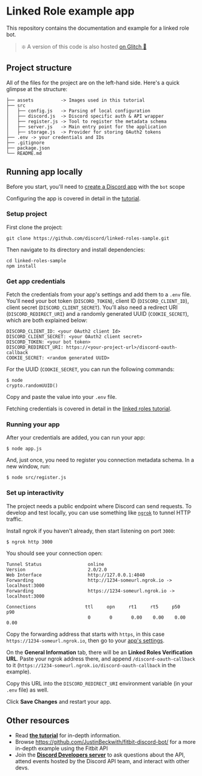 # Linked Role example app

This repository contains the documentation and example for a linked role bot.

> ❇️ A version of this code is also hosted [on Glitch 🎏](https://glitch.com/edit/#!/linked-role-discord-bot)

## Project structure
All of the files for the project are on the left-hand side. Here's a quick glimpse at the structure:

```
├── assets          -> Images used in this tutorial
├── src
│   ├── config.js   -> Parsing of local configuration
│   ├── discord.js  -> Discord specific auth & API wrapper
│   ├── register.js -> Tool to register the metadata schema
│   ├── server.js   -> Main entry point for the application
│   ├── storage.js  -> Provider for storing OAuth2 tokens
├── .env -> your credentials and IDs
├── .gitignore
├── package.json
└── README.md
```

## Running app locally

Before you start, you'll need to [create a Discord app](https://discord.com/developers/applications) with the `bot` scope

Configuring the app is covered in detail in the [tutorial](https://discord.com/developers/docs/tutorials/configuring-app-metadata-for-linked-roles).

### Setup project

First clone the project:
```
git clone https://github.com/discord/linked-roles-sample.git
```

Then navigate to its directory and install dependencies:
```
cd linked-roles-sample
npm install
```

### Get app credentials

Fetch the credentials from your app's settings and add them to a `.env` file. You'll need your bot token (`DISCORD_TOKEN`), client ID (`DISCORD_CLIENT_ID`), client secret (`DISCORD_CLIENT_SECRET`). You'll also need a redirect URI (`DISCORD_REDIRECT_URI`) and a randomly generated UUID (`COOKIE_SECRET`), which are both explained below:

```
DISCORD_CLIENT_ID: <your OAuth2 client Id>
DISCORD_CLIENT_SECRET: <your OAuth2 client secret>
DISCORD_TOKEN: <your bot token>
DISCORD_REDIRECT_URI: https://<your-project-url>/discord-oauth-callback
COOKIE_SECRET: <random generated UUID>
```

For the UUID (`COOKIE_SECRET`, you can run the following commands:

```
$ node
crypto.randomUUID()
```

Copy and paste the value into your `.env` file.

Fetching credentials is covered in detail in the [linked roles tutorial](https://discord.com/developers/docs/getting-started).

### Running your app

After your credentials are added, you can run your app:

```
$ node app.js
```

And, just once, you need to register you connection metadata schema. In a new window, run:

```
$ node src/register.js
```

### Set up interactivity

The project needs a public endpoint where Discord can send requests. To develop and test locally, you can use something like [`ngrok`](https://ngrok.com/) to tunnel HTTP traffic.

Install ngrok if you haven't already, then start listening on port `3000`:

```
$ ngrok http 3000
```

You should see your connection open:

```
Tunnel Status                 online
Version                       2.0/2.0
Web Interface                 http://127.0.0.1:4040
Forwarding                    http://1234-someurl.ngrok.io -> localhost:3000
Forwarding                    https://1234-someurl.ngrok.io -> localhost:3000

Connections                  ttl     opn     rt1     rt5     p50     p90
                              0       0       0.00    0.00    0.00    0.00
```

Copy the forwarding address that starts with `https`, in this case `https://1234-someurl.ngrok.io`, then go to your [app's settings](https://discord.com/developers/applications).

On the **General Information** tab, there will be an **Linked Roles Verification URL**. Paste your ngrok address there, and append `/discord-oauth-callback` to it (`https://1234-someurl.ngrok.io/discord-oauth-callback` in the example).

Copy this URL into the `DISCORD_REDIRECT_URI` environment variable (in your `.env` file) as well.

Click **Save Changes** and restart your app.

## Other resources
- Read **[the tutorial](https://discord.com/developers/docs/tutorials/configuring-app-metadata-for-linked-roles)** for in-depth information.
- Browse https://github.com/JustinBeckwith/fitbit-discord-bot/ for a more in-depth example using the Fitbit API
- Join the **[Discord Developers server](https://discord.gg/discord-developers)** to ask questions about the API, attend events hosted by the Discord API team, and interact with other devs.
